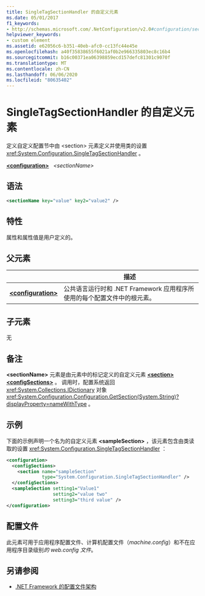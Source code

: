 ```yaml
---
title: SingleTagSectionHandler 的自定义元素
ms.date: 05/01/2017
f1_keywords:
- http://schemas.microsoft.com/.NetConfiguration/v2.0#configuration/sectionName
helpviewer_keywords:
- custom element
ms.assetid: e62056c6-b351-40eb-afc0-cc13fc44e45e
ms.openlocfilehash: a40f35838655f6021af0b2e966335803ec8c16b4
ms.sourcegitcommit: b16c00371ea06398859ecd157defc81301c9070f
ms.translationtype: MT
ms.contentlocale: zh-CN
ms.lasthandoff: 06/06/2020
ms.locfileid: "80635402"
---
```

# <a name="custom-element-for-singletagsectionhandler"></a>SingleTagSectionHandler 的自定义元素

定义自定义配置节中由 \<section> 元素定义并使用类的设置 <xref:System.Configuration.SingleTagSectionHandler> 。

[**\<configuration>**](configuration-element.md) &nbsp;&nbsp;*\<sectionName>*

## <a name="syntax"></a>语法

```xml
<sectionName key="value" key2="value2" />
```

## <a name="attributes"></a>特性

属性和属性值是用户定义的。

## <a name="parent-element"></a>父元素

|     | 描述 |
| --- | ----------- |
| [**\<configuration>**](configuration-element.md) | 公共语言运行时和 .NET Framework 应用程序所使用的每个配置文件中的根元素。 |

## <a name="child-elements"></a>子元素

无

## <a name="remarks"></a>备注

**\<sectionName>** 元素是由元素中的标记定义的自定义元素 [**\<section>**](section-element.md) [**\<configSections>**](configsections-element-for-configuration.md) 。 调用时，配置系统返回 <xref:System.Collections.IDictionary> 对象 <xref:System.Configuration.Configuration.GetSection(System.String)?displayProperty=nameWithType> 。

## <a name="example"></a>示例

下面的示例声明一个名为的自定义元素 **\<sampleSection>** ，该元素包含由类读取的设置 <xref:System.Configuration.SingleTagSectionHandler> ：

```xml
<configuration>
  <configSections>
    <section name="sampleSection"
             type="System.Configuration.SingleTagSectionHandler" />
  </configSections>
  <sampleSection setting1="Value1"
                 setting2="value two"
                 setting3="third value" />
</configuration>
```

## <a name="configuration-file"></a>配置文件

此元素可用于应用程序配置文件、计算机配置文件（*machine.config*）和不在应用程序目录级别*的 web.config 文件*。

## <a name="see-also"></a>另请参阅

- [.NET Framework 的配置文件架构](index.md)
